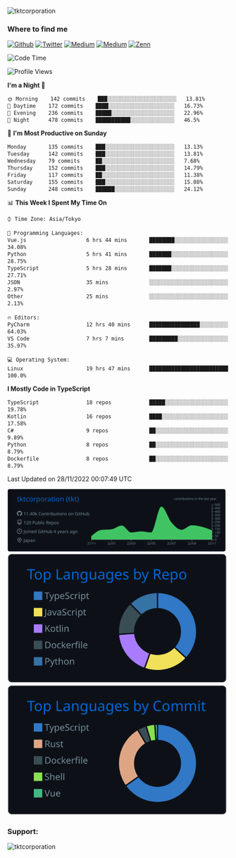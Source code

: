 <p align="left"> <img src="https://komarev.com/ghpvc/?username=tktcorporation&label=Profile%20views&color=0e75b6&style=flat" alt="tktcorporation" /> </p>

<h3>Where to find me</h3>
<p>
<a href="https://github.com/tktcorporation" target="_blank"><img alt="Github" src="https://img.shields.io/badge/GitHub-%2312100E.svg?&style=for-the-badge&logo=Github&logoColor=white" /></a>
<a href="https://twitter.com/tktcorporation" target="_blank"><img alt="Twitter" src="https://img.shields.io/badge/twitter-%231DA1F2.svg?&style=for-the-badge&logo=twitter&logoColor=white" /></a>
<a href="https://www.linkedin.com/in/tktcorporation" target="_blank"><img alt="Medium" src="https://img.shields.io/badge/linkdin-0a66c2.svg?&style=for-the-badge&logo=linkedin&logoColor=white" /></a>
<a href="https://qiita.com/tktcorporation" target="_blank"><img alt="Medium" src="https://img.shields.io/badge/qiita-55C500.svg?&style=for-the-badge&logo=qiita&logoColor=white" /></a>
<a href="https://zenn.dev/tktcorporation" target="_blank"><img alt="Zenn" src="https://img.shields.io/badge/Zenn-3EA8FF.svg?&style=for-the-badge&logo=Zenn&logoColor=white" /></a>
</p>
  
<!--START_SECTION:waka-->
![Code Time](http://img.shields.io/badge/Code%20Time-748%20hrs%2012%20mins-blue)

![Profile Views](http://img.shields.io/badge/Profile%20Views-0-blue)

**I'm a Night 🦉** 

```text
🌞 Morning    142 commits    ███░░░░░░░░░░░░░░░░░░░░░░   13.81% 
🌆 Daytime    172 commits    ████░░░░░░░░░░░░░░░░░░░░░   16.73% 
🌃 Evening    236 commits    █████░░░░░░░░░░░░░░░░░░░░   22.96% 
🌙 Night      478 commits    ███████████░░░░░░░░░░░░░░   46.5%

```
📅 **I'm Most Productive on Sunday** 

```text
Monday       135 commits    ███░░░░░░░░░░░░░░░░░░░░░░   13.13% 
Tuesday      142 commits    ███░░░░░░░░░░░░░░░░░░░░░░   13.81% 
Wednesday    79 commits     ██░░░░░░░░░░░░░░░░░░░░░░░   7.68% 
Thursday     152 commits    ███░░░░░░░░░░░░░░░░░░░░░░   14.79% 
Friday       117 commits    ██░░░░░░░░░░░░░░░░░░░░░░░   11.38% 
Saturday     155 commits    ███░░░░░░░░░░░░░░░░░░░░░░   15.08% 
Sunday       248 commits    ██████░░░░░░░░░░░░░░░░░░░   24.12%

```


📊 **This Week I Spent My Time On** 

```text
⌚︎ Time Zone: Asia/Tokyo

💬 Programming Languages: 
Vue.js                   6 hrs 44 mins       ████████░░░░░░░░░░░░░░░░░   34.08% 
Python                   5 hrs 41 mins       ███████░░░░░░░░░░░░░░░░░░   28.75% 
TypeScript               5 hrs 28 mins       ███████░░░░░░░░░░░░░░░░░░   27.71% 
JSON                     35 mins             ░░░░░░░░░░░░░░░░░░░░░░░░░   2.97% 
Other                    25 mins             ░░░░░░░░░░░░░░░░░░░░░░░░░   2.13%

🔥 Editors: 
PyCharm                  12 hrs 40 mins      ████████████████░░░░░░░░░   64.03% 
VS Code                  7 hrs 7 mins        █████████░░░░░░░░░░░░░░░░   35.97%

💻 Operating System: 
Linux                    19 hrs 47 mins      █████████████████████████   100.0%

```

**I Mostly Code in TypeScript** 

```text
TypeScript               18 repos            █████░░░░░░░░░░░░░░░░░░░░   19.78% 
Kotlin                   16 repos            ████░░░░░░░░░░░░░░░░░░░░░   17.58% 
C#                       9 repos             ██░░░░░░░░░░░░░░░░░░░░░░░   9.89% 
Python                   8 repos             ██░░░░░░░░░░░░░░░░░░░░░░░   8.79% 
Dockerfile               8 repos             ██░░░░░░░░░░░░░░░░░░░░░░░   8.79%

```



 Last Updated on 28/11/2022 00:07:49 UTC
<!--END_SECTION:waka-->

[![](https://raw.githubusercontent.com/tktcorporation/tktcorporation/master/profile-summary-card-output/github_dark/0-profile-details.svg)](https://github.com/vn7n24fzkq/github-profile-summary-cards)
[![](https://raw.githubusercontent.com/tktcorporation/tktcorporation/master/profile-summary-card-output/github_dark/1-repos-per-language.svg)](https://github.com/vn7n24fzkq/github-profile-summary-cards) [![](https://raw.githubusercontent.com/tktcorporation/tktcorporation/master/profile-summary-card-output/github_dark/2-most-commit-language.svg)](https://github.com/vn7n24fzkq/github-profile-summary-cards)

<h3 align="left">Support:</h3>
<p><a href="https://www.buymeacoffee.com/tktcorporation"> <img align="left" src="https://cdn.buymeacoffee.com/buttons/v2/default-yellow.png" height="50" width="210" alt="tktcorporation" /></a></p><br><br>
